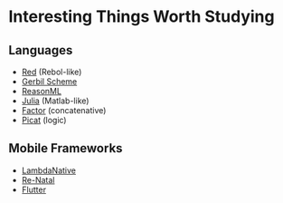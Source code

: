 # Interesting Things Worth Studying

## Languages

- [Red](https://www.red-lang.org/) (Rebol-like)
- [Gerbil Scheme](https://github.com/vyzo/gerbil)
- [ReasonML](https://reasonml.github.io/)
- [Julia](https://julialang.org/) (Matlab-like)
- [Factor](http://factorcode.org/) (concatenative)
- [Picat](http://picat-lang.org/) (logic)

## Mobile Frameworks

- [LambdaNative](http://www.lambdanative.org/)
- [Re-Natal](https://github.com/drapanjanas/re-natal)
- [Flutter](https://flutter.io/)
